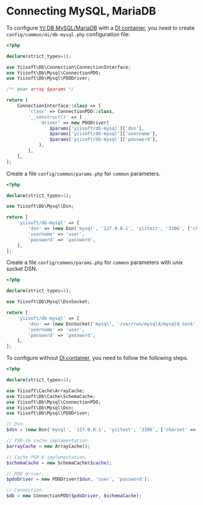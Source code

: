# Connecting MySQL, MariaDB

To configure [Yii DB MySQL/MariaDB](https://github.com/yiisoft/db-mysql) with
a [DI container](https://github.com/yiisoft/di), you need to create `config/common/di/db-mysql.php` configuration file:

```php
<?php

declare(strict_types=1);

use Yiisoft\Db\Connection\ConnectionInterface;
use Yiisoft\Db\Mysql\ConnectionPDO;
use Yiisoft\Db\Mysql\PDODriver;

/** @var array $params */

return [
    ConnectionInterface::class => [
        'class' => ConnectionPDO::class,
        '__construct()' => [
            'driver' => new PDODriver(
                $params['yiisoft/db-mysql']['dsn'],
                $params['yiisoft/db-mysql']['username'],
                $params['yiisoft/db-mysql']['password'],
            ),
        ],
    ],
];
```

Create a file `config/common/params.php` for `common` parameters.

```php
<?php

declare(strict_types=1);

use Yiisoft\Db\Mysql\Dsn;

return [
    'yiisoft/db-mysql' => [
        'dsn' => (new Dsn('mysql', '127.0.0.1', 'yiitest', '3306', ['charset' => 'utf8mb4']))->asString(),
        'username' => 'user',
        'password' => 'password',
    ],
];
```

Create a file `config/common/params.php` for `common` parameters with unix socket DSN.

```php
<?php

declare(strict_types=1);

use Yiisoft\Db\Mysql\DsnSocket;

return [
    'yiisoft/db-mysql' => [
        'dsn' => (new DsnSocket('mysql', '/var/run/mysqld/mysqld.sock', 'yiitest'))->asString(),
        'username' => 'user',
        'password' => 'password',
    ],
];
```

To configure without [DI container](https://github.com/yiisoft/di), you need to follow the following steps.

```php
<?php

declare(strict_types=1);

use Yiisoft\Cache\ArrayCache;
use Yiisoft\Db\Cache\SchemaCache;
use Yiisoft\Db\Mysql\ConnectionPDO;
use Yiisoft\Db\Mysql\Dsn;
use Yiisoft\Db\Mysql\PDODriver;

// Dsn.
$dsn = (new Dsn('mysql', '127.0.0.1', 'yiitest', '3306', ['charset' => 'utf8mb4']))->asString();

// PSR-16 cache implementation.
$arrayCache = new ArrayCache();

// Cache PSR-6 implementation.
$schemaCache = new SchemaCache($cache);

// PDO driver.
$pdoDriver = new PDODriver($dsn, 'user', 'password'); 

// Connection.
$db = new ConnectionPDO($pdoDriver, $schemaCache);
```
